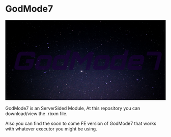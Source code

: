 # GodMode7
 ![alt text](https://raw.githubusercontent.com/ph0neh1/GodMode7/main/GodMode7.jpg)
	
GodMode7 is an ServerSided Module, At this repository you can download/view the .rbxm file.

Also you can find the soon to come FE version of GodMode7 that works with whatever executor you might be using.
